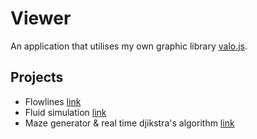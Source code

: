 Viewer
======

An application that utilises my own graphic library [valo.js](https://github.com/olivermulari/valo.js).

## Projects
- Flowlines [link](https://github.com/olivermulari/viewer/tree/master/flowlines)
- Fluid simulation [link](https://github.com/olivermulari/viewer/tree/master/fluidsim)
- Maze generator & real time djikstra's algorithm [link](https://github.com/olivermulari/viewer/tree/master/maze)
